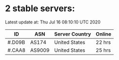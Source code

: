 # 2 stable servers:

Latest update at: Thu Jul 16 08:10:10 UTC 2020

| ID | ASN | Server Country | Online |
| -- | --- | -------------- | ------ |
| #.D09B | AS174 | United States | 22 hrs |
| #.CAA8 | AS9009 | United States | 25 hrs |

